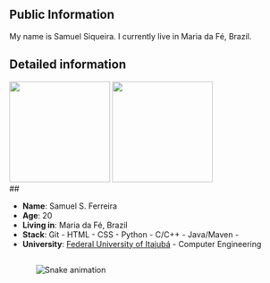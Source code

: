 ## Public Information 

My name is Samuel Siqueira. I currently live in Maria da Fé, Brazil.

## Detailed information
<div>
    <a href="https://github.com/Samuelsiq"></a>
    <img height="180em" src="https://github-readme-stats.vercel.app/api?username=Samuelsiq&show_icons=true&theme=dracula&include_all_commits=true&count_private=true"/>
    <img height="180em" src="https://github-readme-stats.vercel.app/api/top-langs/?username=Samuelsiq&layout=compact&langs_count=7&theme=dracula"/>
</div>
##
<ul>
    <li><strong>Name</strong>: Samuel S. Ferreira</li>
    <li><strong>Age</strong>: 20</li>
    <li><strong>Living in</strong>: Maria da Fé, Brazil</li>
    <li><strong>Stack</strong>: Git - HTML - CSS - Python - C/C++ - Java/Maven - </li>
    <li><strong>University</strong>: <a href="https://unifei.edu.br">Federal University of Itajubá</a> - Computer Engineering
    </li>
<ul> 

##
![Snake animation](https://github.com/Samuelsiq/Samuelsiq/blob/output/github-contribution-grid-snake.svg)
